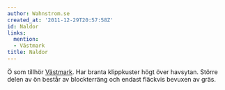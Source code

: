 ```yaml
---
author: Wahnstrom.se
created_at: '2011-12-29T20:57:58Z'
id: Naldor
links:
  mention:
  - Västmark
title: Naldor
---
```


Ö som tillhör [Västmark]. Har branta klippkuster högt över havsytan. Större delen av ön består av
blockterräng och endast fläckvis bevuxen av gräs.

  [Västmark]: Västmark